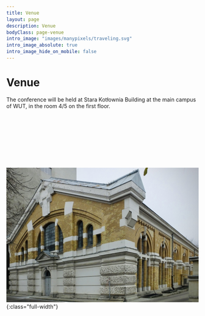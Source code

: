```yaml
---
title: Venue
layout: page
description: Venue
bodyClass: page-venue
intro_image: "images/manypixels/traveling.svg"
intro_image_absolute: true
intro_image_hide_on_mobile: false
---
```


# Venue 

The conference will be held at Stara Kotłownia Building at the main campus of WUT, in the room 4/5 on the first floor.
<br/>
<br/>
<br/>
<br/>
<br/>
<br/>
<br/>
<br/>
<br/>
<br/>
![Stara Kotłownia Building](/images/photos/sk.jpeg){:class="full-width"}
